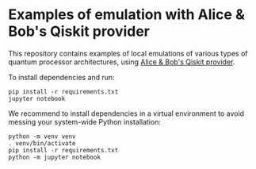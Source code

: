 # Examples of emulation with Alice & Bob's Qiskit provider

This repository contains examples of local emulations of various types of
quantum processor architectures, using [Alice & Bob's Qiskit provider](https://github.com/Alice-Bob-SW/qiskit-alice-bob-provider).

To install dependencies and run:
```
pip install -r requirements.txt
jupyter notebook
```

We recommend to install dependencies in a virtual environment to avoid
messing your system-wide Python installation:

```
python -m venv venv
. venv/bin/activate
pip install -r requirements.txt
python -m jupyter notebook
```
